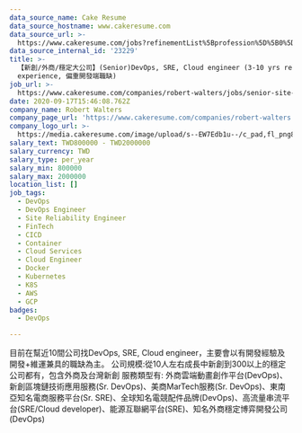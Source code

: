 ```yaml
---
data_source_name: Cake Resume
data_source_hostname: www.cakeresume.com
data_source_url: >-
  https://www.cakeresume.com/jobs?refinementList%5Bprofession%5D%5B0%5D=tech_devops&refi[…]5D=per_year&range%5Bsalary_range%5D%5Bmin%5D=1000000&page=2
data_source_internal_id: '23229'
title: >-
  【新創/外商/穩定大公司】(Senior)DevOps, SRE, Cloud engineer (3-10 yrs relevant
  experience, 偏重開發端職缺)
job_url: >-
  https://www.cakeresume.com/companies/robert-walters/jobs/senior-site-reliability-engineer-fintech
date: 2020-09-17T15:46:08.762Z
company_name: Robert Walters
company_page_url: 'https://www.cakeresume.com/companies/robert-walters'
company_logo_url: >-
  https://media.cakeresume.com/image/upload/s--EW7Edb1u--/c_pad,fl_png8,h_200,w_200/v1600053194/xc6aglyvacjd8nwbof70.png
salary_text: TWD800000 - TWD2000000
salary_currency: TWD
salary_type: per_year
salary_min: 800000
salary_max: 2000000
location_list: []
job_tags:
  - DevOps
  - DevOps Engineer
  - Site Reliability Engineer
  - FinTech
  - CICD
  - Container
  - Cloud Services
  - Cloud Engineer
  - Docker
  - Kubernetes
  - K8S
  - AWS
  - GCP
badges:
  - DevOps

---
```


目前在幫近10間公司找DevOps, SRE, Cloud engineer，主要會以有開發經驗及開發+維運兼具的職缺為主。 公司規模:從10人左右成長中新創到300以上的穩定公司都有，包含外商及台灣新創 服務類型有: 外商雲端動畫創作平台(DevOps)、新創區塊鏈技術應用服務(Sr. DevOps)、美商MarTech服務(Sr. DevOps)、東南亞知名電商服務平台(Sr. SRE)、全球知名電競配件品牌(DevOps)、高流量串流平台(SRE/Cloud developer)、能源互聯網平台(SRE)、知名外商穩定博弈開發公司(DevOps)